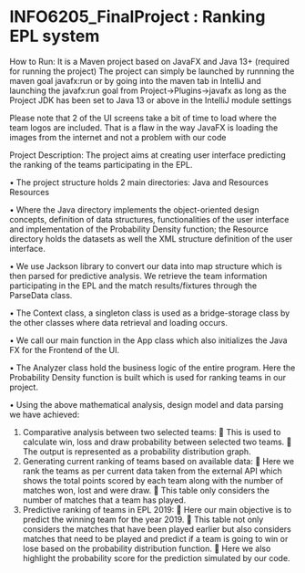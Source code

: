 # INFO6205_FinalProject : Ranking EPL system

How to Run:
It is a Maven project based on JavaFX and Java 13+ (required for running the project)
The project can simply be launched by runnning the maven goal javafx:run or by going into the maven tab in IntelliJ and launching the javafx:run goal from Project->Plugins->javafx as long as the Project JDK has been set to Java 13 or above in the IntelliJ module settings

Please note that 2 of the UI screens take a bit of time to load where the team logos are included. That is a flaw in the way JavaFX is loading the images from the internet and not a problem with our code 


Project Description: The project aims at creating user interface predicting the ranking of the teams participating in the EPL.

• The project structure holds 2 main directories: Java and Resources
Resources

• Where the Java directory implements the object-oriented design concepts, definition of data structures, functionalities of the user interface and implementation of the Probability Density function; the Resource directory holds the datasets as well the XML structure definition of the user interface.

• We use Jackson library to convert our data into map structure which is then parsed for predictive analysis. We retrieve the team information participating in the EPL and the match results/fixtures through the ParseData class.


• The Context class, a singleton class is used as a bridge-storage class by the other classes where data retrieval and loading occurs.

• We call our main function in the App class which also initializes the Java FX for the Frontend of the UI.

• The Analyzer class hold the business logic of the entire program. Here the Probability Density function is built which is used for ranking teams in our project.

• Using the above mathematical analysis, design model and data parsing we have achieved:
1) Comparative analysis between two selected teams:
 This is used to calculate win, loss and draw probability between selected two teams.
 The output is represented as a probability distribution graph.
2) Generating current ranking of teams based on available data:
 Here we rank the teams as per current data taken from the external API which shows the total points scored by each team along with the number of matches won, lost and were draw.
 This table only considers the number of matches that a team has played.
3) Predictive ranking of teams in EPL 2019:
 Here our main objective is to predict the winning team for the year 2019.
 This table not only considers the matches that have been played earlier but also considers matches that need to be played and predict if a team is going to win or lose based on the probability distribution function.
 Here we also highlight the probability score for the prediction simulated by our code.
